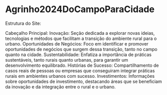 # Agrinho2024DoCampoParaCidade
Estrutura do Site:

Cabeçalho Principal:
Inovação:
Seção dedicada a explorar novas ideias, tecnologias e métodos que facilitam a transição do ambiente rural para o urbano.
Oportunidades de Negócios:
Foco em identificar e promover oportunidades de negócios que surgem dessa transição, tanto no campo quanto na cidade.
Sustentabilidade:
Enfatiza a importância de práticas sustentáveis, tanto rurais quanto urbanas, para garantir um desenvolvimento equilibrado.
Histórias de Sucesso:
Compartilhamento de casos reais de pessoas ou empresas que conseguiram integrar práticas rurais em ambientes urbanos com sucesso.
Investimentos:
Informações sobre oportunidades de investimento, destacando áreas que se beneficiam da inovação e da integração entre o rural e o urbano.
